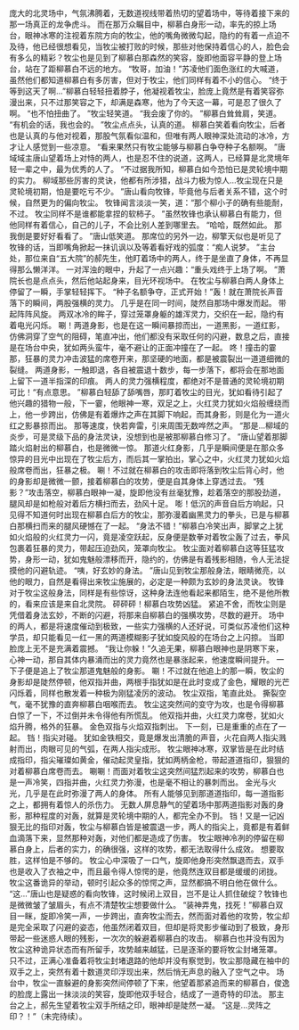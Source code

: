 庞大的北灵场中，气氛沸腾着，无数道视线带着热切的望着场中，等待着接下来的那一场真正的龙争虎斗。
而在那万众瞩目中，柳慕白身形一动，率先的掠上场台，眼神冰寒的注视着东院方向的牧尘，他的嘴角微微勾起，隐约的有着一点迫不及待，他已经很想看见，当牧尘被打败的时候，那些对他保持着信心的人，脸色会有多么的精彩？牧尘也是见到了柳慕白那森然的笑容，旋即他面容平静的登上场台，站在了距柳慕白不远的地方。
“牧哥，加油！”苏凌他们面色涨红的大喊道，虽然他们都知道柳慕白有多厉害，但对于牧尘，他们同样有着不小的信心。
“终于等到这天了啊...”柳慕白轻轻扭着脖子，他凝视着牧尘，脸庞上竟然是有着笑容弥漫出来，只不过那笑容之下，却满是森寒，他为了今天这一幕，可是忍了很久了啊。
“也不怕扭曲了。
”牧尘轻笑道。
“我会废了你的。
”柳慕白耸耸肩，笑道。
“有机会的话，我也会的。
”牧尘点点头，认真的道。
柳慕白笑着看向牧尘，后者也是认真的与他对视着，那股气氛看似温和，但唯有两人眼神深处流动的冰冷，方才让人感觉到一些凉意。
“看来果然只有牧尘能够与柳慕白争夺种子名额啊。
”唐域域主唐山望着场上对恃的两人，也是忍不住的说道，这两人，已经算是北灵境年轻一辈之中，最为优秀的人了。
“不过据我所知，柳慕白如今恐怕已是灵轮境中期的实力。
柳域那些厉害的灵诀，他都有所涉猎，战斗力极为惊人...牧尘现在只是灵轮境初期，怕是要吃亏不少。
”唐山看向牧锋，毕竟他与后者关系不错，这个时候，自然更为的偏向牧尘。
牧锋闻言淡淡一笑，道：“那个柳小子的确有些能耐，不过。
牧尘同样不是谁都能拿捏的软柿子。
”虽然牧锋也承认柳慕白有能力，但他同样有着信心，自己的儿子，不会比别人差到哪里去。
“哈哈，既然如此。
那我倒是要好好看看了。
”唐山低笑道。
那席位的另外一边，柳擎天似也是听见了牧锋的话，当即嘴角掀起一抹讥讽以及等着看好戏的弧度：“痴人说梦。
”主台处，那位来自“五大院”的郝先生，他盯着场中的两人，终于是坐直了身体，不再显得那么懒洋洋。
一对浑浊的眼中，升起了一点兴趣：“重头戏终于上场了啊。
”萧院长也是点点头，然后他站起身来，目光环视场中。
在牧尘与柳慕白两人身体上停留了一瞬，手掌轻轻挥下。
“种子名额争夺，正式开始！”轰！就在萧院长声音落下的瞬间，两股强横的灵力。
几乎是在同一时间，陡然自那场中爆发而起。
带起阵阵风旋。
两双冰冷的眸子，穿过笼罩身躯的雄浑灵力，交织在一起，隐约有着电光闪烁。
唰！两道身影，也是在这一瞬间暴掠而出，一道黑影，一道红影，仿佛洞穿了空气的阻碍，笔直冲出，他们都没有采取任何的闪避，数息之后，直接是在场台中央，犹如两头蛮牛，毫不避让的正面冲撞在了一起。
咚！撞击的霎那，狂暴的灵力冲击波猛的席卷开来，那坚硬的地面，都是被震裂出一道道细微的裂缝。
两道身影，一触即退，各自被震退十数步，每一步落下，都将会在那地面上留下一道半指深的印痕。
两人的灵力强横程度，都绝对不是普通的灵轮境初期可比！“有点意思。
”柳慕白轻舔了舔嘴唇，那盯着牧尘的目光，犹如看待引起了他兴趣的猎物一般，下一霎，他眼神一寒，双足之上，火红灵力犹如火焰般缠绕而上，他一步跨出，仿佛是有着爆炸之声在其脚下响起，而其身影，则是化为一道火红之影暴掠而出。
那等速度，快若奔雷，引来周围无数哗然之声。
“那是...柳域的炎步，可是灵级下品的身法灵诀，没想到也是被那柳慕白修习了。
”唐山望着那脚踏火焰射出的柳慕白，也是微微一惊。
那道火红身影，几乎是瞬间便是在那众多惊异的目光中出现在了牧尘后方，而后其一掌拍出，掌心之中，火红灵力犹如火焰般席卷而出，狂暴之极。
唰！不过就在柳慕白的攻击即将落到牧尘后背心时，他的身影却是微微一颤，接着柳慕白的攻势，便是自其身体上穿透过去。
“残影？”攻击落空，柳慕白眼神一凝，旋即他没有丝毫犹豫，趁着落空的那股劲道，腿风却是如枪般对着后方横扫而去，劲风十足。
嘭！低沉的声音自后方响起，只见得不知道何时出现在柳慕白后方的牧尘，那弥漫着幽黑灵力的拳头，已是与柳慕白那横扫而来的腿风硬憾在了一起。
“身法不错！”柳慕白冷笑出声，脚掌之上犹如火焰般的火红灵力一闪，竟是凌空跃起，反身便是数拳对着牧尘轰了过去，拳风包裹着狂暴的灵力，带起压迫劲风，笼罩向牧尘。
牧尘面对着柳慕白这等狂猛攻势，身形一动，犹如鬼魅般漂移而开，隐约的，仿佛是有着残影相随，令人无法捉摸他的闪避轨迹。
“咦，好玄妙的身法。
”唐山见到牧尘那般身法，眼睛微亮，以他的眼力，自然是看得出来牧尘施展的，必定是一种颇为玄妙的身法灵诀。
牧锋对于牧尘这般身法，同样是有些惊讶，这种身法连他看起来都陌生，绝不是他所教的，看来应该是来自北灵院。
砰砰砰！柳慕白攻势凶猛。
紧追不舍，而牧尘则是凭借着身法玄妙，不断的闪避，将那来自柳慕白的强横攻势，尽数的避开。
场中的两人，都是将速度催动到极致，一些实力强横的人还好说，可类似苏凌他们这种学员，却只能看见一红一黑的两道模糊影子犹如旋风般的在场台之上闪掠。
当即脸庞上无不是充满着震撼。
“我让你躲！”久追无果，柳慕白眼神也是阴寒下来，心神一动，那自其体内暴涌而出的灵力竟然也是暴涨起来，他速度瞬间提升。
一下子便是追上了牧尘那道鬼魅般的身影。
唰！不过就在他追上的那一瞬，牧尘的身影却是陡然停顿，他双指并曲，两根手指犹如是在此时变成了金色，耀眼的光芒闪烁着，同样也散发着一种极为刚猛凌厉的波动。
牧尘双指，笔直此处。
撕裂空气，毫不犹豫的直奔柳慕白咽喉而去。
牧尘这突然间的变守为攻，也是令得柳慕白惊了一下，不过倒并未令得他有所慌乱。
他双指并曲，火红灵力席卷，犹如火焰升腾，格外的狂暴。
金色双指与火焰双指刺出。
下一刻，已是重重的点在了一起。
铛！指尖对碰。
犹如金铁相交，竟是爆发出清脆的声音，火花自两人指尖溅射而出，肉眼可见的气弧，在两人指尖成形。
牧尘眼神冰寒，双掌皆是在此时结成指印，指尖璀璨如黄金，催动起灵皇指，犹如两柄金枪，带起道道指印，狠狠的对着柳慕白席卷而去。
唰唰！而面对着牧尘这突然间猛烈起来的攻势，柳慕白也是一声冷笑，四指并曲，火红灵力弥漫，也是毫不相让的暴刺而出。
金光与火光，几乎是在此时弥漫了两人的身体。
所有人能够见到那道道指印，每一道指影之上，都拥有着惊人的杀伤力。
无数人屏息静气的望着场中那两道指影对轰的身影，那种程度的对轰，就算是灵轮境中期的人，都完全办不到。
铛！又是一记凶狠无比的指印对轰，牧尘与柳慕白皆是被震退一步，两人的指尖上，竟都是有着鲜血滴落下来，显然那种对轰，对他们都是造成了伤害。
牧尘眼神冷冽的停留在柳慕白身上，后者的实力，的确很强，这样的攻势，都无法取得什么成效。
想要取胜，这样怕是不够的。
牧尘心中深吸了一口气，旋即他身形突然飘退而去，双手也是收入了衣袖之中，而且最令得人惊愕的是，他竟然连双目都是缓缓的闭拢。
牧尘这番诡异的举动，顿时引起众多的惊愕之声，显然都搞不明白他在做什么。
“这...”唐山也是疑惑的看向牧锋，这时候闭上双目，岂不是让人抓住破绽？牧锋也是微微皱了皱眉头，有点不清楚牧尘想要做什么。
“装神弄鬼，找死！”柳慕白双目一眯，旋即冷笑一声，一步跨出，直奔牧尘而去，然而面对着他的攻势，牧尘却是完全采取了闪避的姿态，他虽然闭着双目，但却是将灵影步催动到了极致，身形带起一些迷惑人眼的残影，一次次的躲避着柳慕白的攻击。
柳慕白也并没有因为牧尘这种诡异状态而有所留手，攻势越来越猛，已是逐渐的要将牧尘封堵笼罩。
只不过，正满心准备着将牧尘封堵退路的他却并没有察觉到，牧尘那隐藏在袖中的双手之上，突然有着十数道灵印浮现出来，然后悄无声息的融入了空气之中。
场台中，牧尘一直躲避的身影突然间停顿了下来，他望着那紧追而来的柳慕白，俊逸的脸庞上露出一抹淡淡的笑容，旋即他双手轻合，结成了一道奇特的印法。
那主台之上，郝先生望着牧尘双手所结之印，眼神却是陡然一凝。
“这是...灵阵之印？！”（未完待续）。
